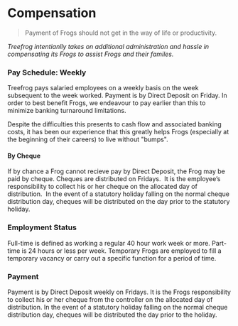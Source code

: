 # Compensation

> Payment of Frogs should not get in the way of life or productivity.

<i> Treefrog intentianlly takes on additional administration and hassle in compensating its Frogs to assist Frogs and their familes.</i>

### Pay Schedule: Weekly

Treefrog pays salaried employees on a weekly basis on the week subsequent to the week worked. Payment is by Direct Deposit on Friday. In order to best benefit Frogs, we endeavour to pay earlier than this to minimize banking turnaround limitations.

Despite the difficulties this presents to cash flow and associated banking costs, it has been our experience that this greatly helps Frogs (especially at the beginning of their careers) to live without "bumps".

#### By Cheque

If by chance a Frog cannot recieve pay by Direct Deposit, the Frog may be paid by cheque. Cheques are distributed on Fridays.  It is the employee’s responsibility to collect his or her cheque on the allocated day of distribution.  In the event of a statutory holiday falling on the normal cheque distribution day, cheques will be distributed on the day prior to the statutory holiday.

### Employment Status

Full-time is defined as working a regular 40 hour work week or more. Part-time is 24 hours or less per week. Temporary Frogs are employed to fill a temporary vacancy or carry out a specific function for a period of time.

### Payment

Payment is by Direct Deposit weekly on Fridays. It is the Frogs responsibility to collect his or her cheque from the controller on the allocated day of distribution. In the event of a statutory holiday falling on the normal cheque distribution day, cheques will be distributed the day prior to the holiday.

